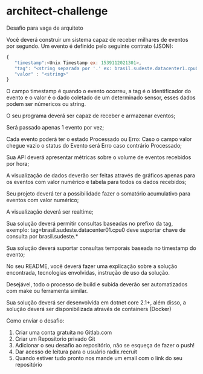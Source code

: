 # architect-challenge

Desafio para vaga de arquiteto

Você deverá construir um sistema capaz de receber milhares de eventos por segundo. Um evento é definido pelo seguinte contrato (JSON):
```javascript
{
   "timestamp":<Unix Timestamp ex: 1539112021301>,
   "tag": "<string separada por '.' ex: brasil.sudeste.datacenter1.cpu0 >",
   "valor" : "<string>"
}
```
O campo timestamp é quando o evento ocorreu, a tag é o identificador do evento e o valor é o dado coletado de um determinado sensor, esses dados podem ser númericos ou string.

O seu programa deverá ser capaz de receber e armazenar eventos;

Será passado apenas 1 evento por vez;

Cada evento poderá ter o estado Processado ou Erro: Caso o campo valor chegue vazio o status do Evento será Erro caso contrário Processado;

Sua API deverá apresentar métricas sobre o volume de eventos recebidos por hora;

A visualização de dados deverão ser feitas através de gráficos apenas para os eventos com valor numérico e tabela para todos os dados recebidos;

Seu projeto deverá ter a possibilidade fazer o somatório acumulativo para eventos com valor numérico;

A visualização deverá ser realtime;

Sua solução deverá permitir consultas baseadas no prefixo da tag, exemplo: tag=brasil.sudeste.datacenter01.cpu0 deve suportar chave de consulta por brasil.sudeste.*

Sua solução deverá suportar consultas temporais baseada no timestamp do evento;

No seu README, você deverá fazer uma explicação sobre a solução encontrada, tecnologias envolvidas, instrução de uso da solução.

Desejável, todo o processo de build e subida deverão ser automatizados com make ou ferramenta similar.

Sua solução deverá ser desenvolvida em dotnet core 2.1+, além disso, a solução deverá ser disponibilizada através de containers (Docker)

Como enviar o desafio:

1) Criar uma conta gratuita no Gitlab.com
2) Criar um Repositorio privado Git
3) Adicionar o seu desafio ao repositório, não se esqueça de fazer o push!
4) Dar acesso de leitura para o usuário radix.recruit 
5) Quando estiver tudo pronto nos mande um email com o link do seu repositório
